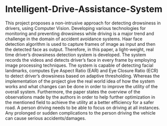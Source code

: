 # Intelligent-Drive-Assistance-System



This project proposes a non-intrusive approach for detecting drowsiness in drivers, using Computer Vision. Developing various technologies for monitoring and preventing drowsiness while driving is a major trend and challenge in the domain of accident avoidance systems. Haar face detection algorithm is used to capture frames of image as input and then the detected face as output.
Therefore, in this paper, a light-weight, real time driver’s drowsiness detection system is developed. The system records the videos and detects driver’s face in every frame by employing image processing techniques. The system is capable of detecting facial landmarks, computes Eye Aspect Ratio (EAR) and Eye Closure Ratio (ECR) to detect driver’s drowsiness based on adaptive thresholding.
Whereas the implementation of the project give the real world idea of how the system works and what changes can be done in order to improve the utility of the overall system. Furthermore, the paper states the overview of the observations made by the authors in order to help further optimization in the mentioned field to achieve the utility at a better efficiency for a safer road.
A person driving needs to be able to focus on driving at all instances. Any prolonged or sudden complications to the person driving the vehicle can cause serious accidents/damages.
